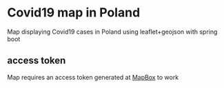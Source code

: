 # Covid19 map in Poland
 Map displaying Covid19 cases in Poland using leaflet+geojson with spring boot
## access token
 Map requires an access token generated at [MapBox](mapbox.com) to work